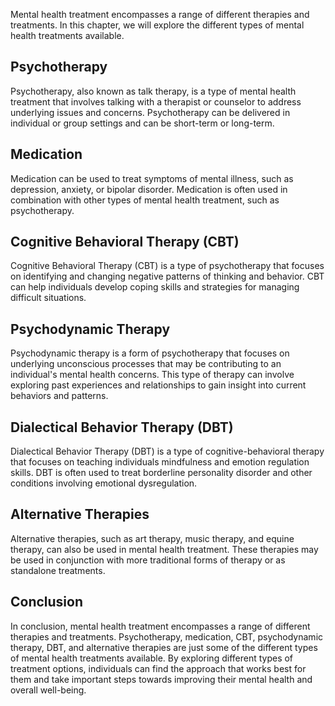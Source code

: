 
Mental health treatment encompasses a range of different therapies and treatments. In this chapter, we will explore the different types of mental health treatments available.

Psychotherapy
-------------

Psychotherapy, also known as talk therapy, is a type of mental health treatment that involves talking with a therapist or counselor to address underlying issues and concerns. Psychotherapy can be delivered in individual or group settings and can be short-term or long-term.

Medication
----------

Medication can be used to treat symptoms of mental illness, such as depression, anxiety, or bipolar disorder. Medication is often used in combination with other types of mental health treatment, such as psychotherapy.

Cognitive Behavioral Therapy (CBT)
----------------------------------

Cognitive Behavioral Therapy (CBT) is a type of psychotherapy that focuses on identifying and changing negative patterns of thinking and behavior. CBT can help individuals develop coping skills and strategies for managing difficult situations.

Psychodynamic Therapy
---------------------

Psychodynamic therapy is a form of psychotherapy that focuses on underlying unconscious processes that may be contributing to an individual's mental health concerns. This type of therapy can involve exploring past experiences and relationships to gain insight into current behaviors and patterns.

Dialectical Behavior Therapy (DBT)
----------------------------------

Dialectical Behavior Therapy (DBT) is a type of cognitive-behavioral therapy that focuses on teaching individuals mindfulness and emotion regulation skills. DBT is often used to treat borderline personality disorder and other conditions involving emotional dysregulation.

Alternative Therapies
---------------------

Alternative therapies, such as art therapy, music therapy, and equine therapy, can also be used in mental health treatment. These therapies may be used in conjunction with more traditional forms of therapy or as standalone treatments.

Conclusion
----------

In conclusion, mental health treatment encompasses a range of different therapies and treatments. Psychotherapy, medication, CBT, psychodynamic therapy, DBT, and alternative therapies are just some of the different types of mental health treatments available. By exploring different types of treatment options, individuals can find the approach that works best for them and take important steps towards improving their mental health and overall well-being.
